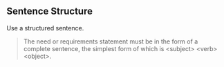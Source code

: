 ## Sentence Structure

Use a structured sentence.

> The need or requirements statement must be in the form of a complete sentence, the simplest form of which is \<subject>
>\<verb> \<object>.

